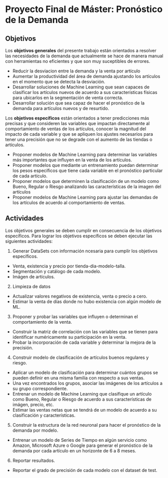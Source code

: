 # Proyecto Final de Máster: Pronóstico de la Demanda

## Objetivos

Los **objetivos generales** del presente trabajo están orientados a resolver las necesidades de la demanda que actualmente se hace de manera manual con herramientas no eficientes y que son muy suceptibles de errores.

* Reducir la desviacion entre la demanda y la venta por artículo
* Aumentar la productividad del área de demanda ajustando los artículos en el momento que se detecta la desviación.
* Desarrollar soluciones de Machine Learning que sean capaces de clasificar los artículos nuevos de acuerdo a sus características físicas para ubicarlos en la segmentación de venta correcta.
* Desarrollar solución que sea capaz de hacer el pronóstico de la demanda para artículos nuevos y de resurtido.

Los **objetivos específicos** están orientados a tener predicciones más precisas y que consideren las variables que impactan directamente al comportamiento de ventas de los artículos, conocer la magnitud del impacto de cada variable y que se apliquen los ajustes necesarios para tener una precisión que no se degrade con el aumento de las tiendas o artículos.

* Proponer modelos de Machine Learning para determinar las variables más importantes que influyen en la venta de los artículos.
* Proponer modelos que mediante un entrenamiento puedan determinar los pesos específicos que tiene cada variable en el pronóstico particular de cada artículo.
* Proponer modelos que determinen la clasificación de un modelo como Bueno, Regular o Riesgo analizando las características de la imagen del artículos
* Proponer modelos de Machine Learning para ajustar las demandas de los artículos de acuerdo al comportamiento de ventas.

## Actividades

Los objetivos generales se deben cumplir en consecuencia de los objetivos específicos. Para lograr los objetivos específicos se deben ejecutar las siguientes actividades:

1. Generar DataSets con información ncesaria para cumplir los objetivos específicos.
  * Venta, existencia y precio por tienda-dia-modelo-talla.
  * Segmentación y catálogo de cada modelo.
  * Imágen de artículos.
2. Limpieza de datos
  * Actualizar valores negativos de existencia, venta o precio a cero.
  * Estimar la venta de días donde no hubo existencia con algún modelo de ML.
3. Proponer y probar las variables que influyen o determinan el comportamiento de la venta.
  * Construir la matriz de correlación con las variables que se tienen para identificar numéricamente su participación en la venta.
  * Probar la incorporación de cada variable y determinar la mejora de la precisión.
4. Construir modelo de clasificación de artículos buenos regulares y riesgo.
  * Aplicar un modelo de clasificación para determinar cuántos grupos se pueden definir en una misma familia con respecto a sus ventas.
  * Una vez encontrados los grupos, asociar las imágenes de los artículos a su grupo correspondiente.
  * Entrenar un modelo de Machine Learning que clasifique un artículo como Bueno, Regular o Riesgo de acuerdo a sus características de imágen, precio, etc.
  * Estimar las ventas netas que se tendrá de un modelo de acuerdo a su clasificación y características.
5. Construir la estructura de la red neuronal para hacer el pronóstico de la demanda por modelo.
  * Entrenar un modelo de Series de Tiempo en algún servicio como Amazon, Microsoft Azure o Google para generar el pronóstico de la demanda por cada artículo en un horizonte de 6 a 8 meses.
6. Reportar resultados.
  * Reportar el grado de precisión de cada modelo con el dataset de test.
